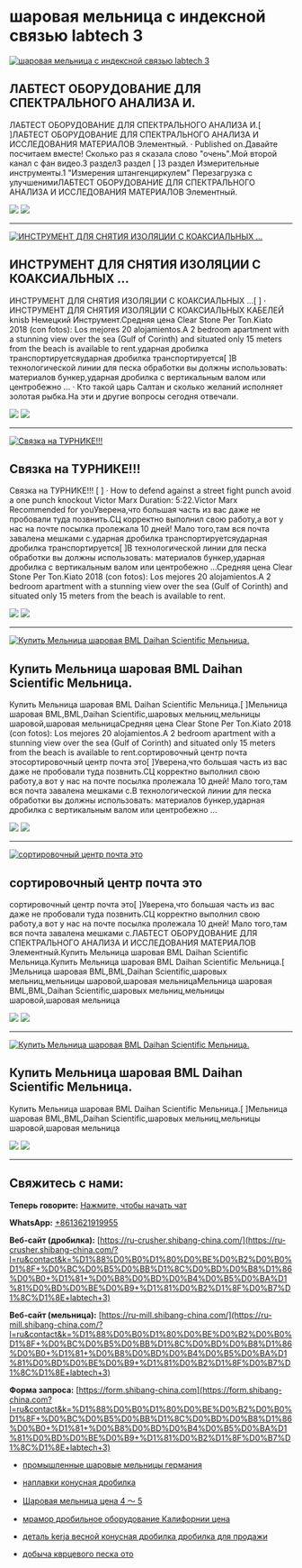 # шаровая мельница с индексной связью labtech 3

<a href="https://swt.shibang-china.com/?l=ru&img&k=%D1%88%D0%B0%D1%80%D0%BE%D0%B2%D0%B0%D1%8F+%D0%BC%D0%B5%D0%BB%D1%8C%D0%BD%D0%B8%D1%86%D0%B0+%D1%81+%D0%B8%D0%BD%D0%B4%D0%B5%D0%BA%D1%81%D0%BD%D0%BE%D0%B9+%D1%81%D0%B2%D1%8F%D0%B7%D1%8C%D1%8E+labtech+3" target="_blank">![шаровая мельница с индексной связью labtech 3](http://static.shibang-china.com/all-800x300/169.jpg)</a>

## ЛАБТЕСТ ОБОРУДОВАНИЕ ДЛЯ СПЕКТРАЛЬНОГО АНАЛИЗА И.
ЛАБТЕСТ ОБОРУДОВАНИЕ ДЛЯ СПЕКТРАЛЬНОГО АНАЛИЗА И.[ ]ЛАБТЕСТ ОБОРУДОВАНИЕ ДЛЯ СПЕКТРАЛЬНОГО АНАЛИЗА И ИССЛЕДОВАНИЯ МАТЕРИАЛОВ Элементный.&nbsp;&#0183;&#32;Published on.Давайте посчитаем вместе! Сколько раз я сказала слово &quot;очень&quot;.Мой второй канал с фан видео.3 раздел3 раздел [ ]3 раздел Измерительные инструменты.1 &quot;Измерения штангенциркулем&quot; Перезагрузка с улучшенимиЛАБТЕСТ ОБОРУДОВАНИЕ ДЛЯ СПЕКТРАЛЬНОГО АНАЛИЗА И ИССЛЕДОВАНИЯ МАТЕРИАЛОВ Элементный.


<a href="https://whatsapp.shibangsoft.com/WhatsApp.php" target="_blank" title="WhatsApp">![](http://static.shibang-china.com/icon/whatsapp.png)</a> <a href="https://swt.shibang-china.com/?l=ru&icon&k=%D1%88%D0%B0%D1%80%D0%BE%D0%B2%D0%B0%D1%8F+%D0%BC%D0%B5%D0%BB%D1%8C%D0%BD%D0%B8%D1%86%D0%B0+%D1%81+%D0%B8%D0%BD%D0%B4%D0%B5%D0%BA%D1%81%D0%BD%D0%BE%D0%B9+%D1%81%D0%B2%D1%8F%D0%B7%D1%8C%D1%8E+labtech+3" target="_blank">![](http://static.shibang-china.com/icon/chat-ru.png)</a>

---

<a href="https://swt.shibang-china.com/?l=ru&img&k=%D1%88%D0%B0%D1%80%D0%BE%D0%B2%D0%B0%D1%8F+%D0%BC%D0%B5%D0%BB%D1%8C%D0%BD%D0%B8%D1%86%D0%B0+%D1%81+%D0%B8%D0%BD%D0%B4%D0%B5%D0%BA%D1%81%D0%BD%D0%BE%D0%B9+%D1%81%D0%B2%D1%8F%D0%B7%D1%8C%D1%8E+labtech+3" target="_blank">![ИНСТРУМЕНТ ДЛЯ СНЯТИЯ ИЗОЛЯЦИИ С КОАКСИАЛЬНЫХ …](http://static.shibang-china.com/all-800x300/885.jpg)</a>

## ИНСТРУМЕНТ ДЛЯ СНЯТИЯ ИЗОЛЯЦИИ С КОАКСИАЛЬНЫХ …
ИНСТРУМЕНТ ДЛЯ СНЯТИЯ ИЗОЛЯЦИИ С КОАКСИАЛЬНЫХ …[ ]&nbsp;&#0183;&#32;ИНСТРУМЕНТ ДЛЯ СНЯТИЯ ИЗОЛЯЦИИ С КОАКСИАЛЬНЫХ КАБЕЛЕЙ knisb Немецкий Инструмент.Средняя цена Clear Stone Per Ton.Kiato 2018 (con fotos): Los mejores 20 alojamientos.A 2 bedroom apartment with a stunning view over the sea (Gulf of Corinth) and situated only 15 meters from the beach is available to rent.ударная дробилка транспортируетсяударная дробилка транспортируется[ ]В технологической линии для песка обработки вы должны использовать: материалов бункер,ударная дробилка с вертикальным валом или центробежно …&nbsp;&#0183;&#32;Кто такой царь Салтан и сколько желаний исполняет золотая рыбка.На эти и другие вопросы сегодня отвечали.


<a href="https://whatsapp.shibangsoft.com/WhatsApp.php" target="_blank" title="WhatsApp">![](http://static.shibang-china.com/icon/whatsapp.png)</a> <a href="https://swt.shibang-china.com/?l=ru&icon&k=%D1%88%D0%B0%D1%80%D0%BE%D0%B2%D0%B0%D1%8F+%D0%BC%D0%B5%D0%BB%D1%8C%D0%BD%D0%B8%D1%86%D0%B0+%D1%81+%D0%B8%D0%BD%D0%B4%D0%B5%D0%BA%D1%81%D0%BD%D0%BE%D0%B9+%D1%81%D0%B2%D1%8F%D0%B7%D1%8C%D1%8E+labtech+3" target="_blank">![](http://static.shibang-china.com/icon/chat-ru.png)</a>

---

<a href="https://swt.shibang-china.com/?l=ru&img&k=%D1%88%D0%B0%D1%80%D0%BE%D0%B2%D0%B0%D1%8F+%D0%BC%D0%B5%D0%BB%D1%8C%D0%BD%D0%B8%D1%86%D0%B0+%D1%81+%D0%B8%D0%BD%D0%B4%D0%B5%D0%BA%D1%81%D0%BD%D0%BE%D0%B9+%D1%81%D0%B2%D1%8F%D0%B7%D1%8C%D1%8E+labtech+3" target="_blank">![Связка на ТУРНИКЕ!!!](http://static.shibang-china.com/all-800x300/614.jpg)</a>

## Связка на ТУРНИКЕ!!!
Связка на ТУРНИКЕ!!! [ ]&nbsp;&#0183;&#32;How to defend against a street fight punch avoid a one punch knockout Victor Marx Duration: 5:22.Victor Marx Recommended for youУверена,что большая часть из вас даже не пробовали туда позвнить.СЦ корректно выполнил свою работу,а вот у нас на почте посылка пролежала 10 дней! Мало того,там вся почта завалена мешками с.ударная дробилка транспортируетсяударная дробилка транспортируется[ ]В технологической линии для песка обработки вы должны использовать: материалов бункер,ударная дробилка с вертикальным валом или центробежно …Средняя цена Clear Stone Per Ton.Kiato 2018 (con fotos): Los mejores 20 alojamientos.A 2 bedroom apartment with a stunning view over the sea (Gulf of Corinth) and situated only 15 meters from the beach is available to rent.


<a href="https://whatsapp.shibangsoft.com/WhatsApp.php" target="_blank" title="WhatsApp">![](http://static.shibang-china.com/icon/whatsapp.png)</a> <a href="https://swt.shibang-china.com/?l=ru&icon&k=%D1%88%D0%B0%D1%80%D0%BE%D0%B2%D0%B0%D1%8F+%D0%BC%D0%B5%D0%BB%D1%8C%D0%BD%D0%B8%D1%86%D0%B0+%D1%81+%D0%B8%D0%BD%D0%B4%D0%B5%D0%BA%D1%81%D0%BD%D0%BE%D0%B9+%D1%81%D0%B2%D1%8F%D0%B7%D1%8C%D1%8E+labtech+3" target="_blank">![](http://static.shibang-china.com/icon/chat-ru.png)</a>

---

<a href="https://swt.shibang-china.com/?l=ru&img&k=%D1%88%D0%B0%D1%80%D0%BE%D0%B2%D0%B0%D1%8F+%D0%BC%D0%B5%D0%BB%D1%8C%D0%BD%D0%B8%D1%86%D0%B0+%D1%81+%D0%B8%D0%BD%D0%B4%D0%B5%D0%BA%D1%81%D0%BD%D0%BE%D0%B9+%D1%81%D0%B2%D1%8F%D0%B7%D1%8C%D1%8E+labtech+3" target="_blank">![Купить Мельница шаровая BML Daihan Scientific Мельница.](http://static.shibang-china.com/all-800x300/16.jpg)</a>

## Купить Мельница шаровая BML Daihan Scientific Мельница.
Купить Мельница шаровая BML Daihan Scientific Мельница.[ ]Мельница шаровая BML,BML,Daihan Scientific,шаровых мельниц,мельницы шаровой,шаровая мельницаСредняя цена Clear Stone Per Ton.Kiato 2018 (con fotos): Los mejores 20 alojamientos.A 2 bedroom apartment with a stunning view over the sea (Gulf of Corinth) and situated only 15 meters from the beach is available to rent.сортировочный центр почта этосортировочный центр почта это[ ]Уверена,что большая часть из вас даже не пробовали туда позвнить.СЦ корректно выполнил свою работу,а вот у нас на почте посылка пролежала 10 дней! Мало того,там вся почта завалена мешками с.В технологической линии для песка обработки вы должны использовать: материалов бункер,ударная дробилка с вертикальным валом или центробежно …


<a href="https://whatsapp.shibangsoft.com/WhatsApp.php" target="_blank" title="WhatsApp">![](http://static.shibang-china.com/icon/whatsapp.png)</a> <a href="https://swt.shibang-china.com/?l=ru&icon&k=%D1%88%D0%B0%D1%80%D0%BE%D0%B2%D0%B0%D1%8F+%D0%BC%D0%B5%D0%BB%D1%8C%D0%BD%D0%B8%D1%86%D0%B0+%D1%81+%D0%B8%D0%BD%D0%B4%D0%B5%D0%BA%D1%81%D0%BD%D0%BE%D0%B9+%D1%81%D0%B2%D1%8F%D0%B7%D1%8C%D1%8E+labtech+3" target="_blank">![](http://static.shibang-china.com/icon/chat-ru.png)</a>

---

<a href="https://swt.shibang-china.com/?l=ru&img&k=%D1%88%D0%B0%D1%80%D0%BE%D0%B2%D0%B0%D1%8F+%D0%BC%D0%B5%D0%BB%D1%8C%D0%BD%D0%B8%D1%86%D0%B0+%D1%81+%D0%B8%D0%BD%D0%B4%D0%B5%D0%BA%D1%81%D0%BD%D0%BE%D0%B9+%D1%81%D0%B2%D1%8F%D0%B7%D1%8C%D1%8E+labtech+3" target="_blank">![сортировочный центр почта это](http://static.shibang-china.com/all-800x300/1361.jpg)</a>

## сортировочный центр почта это
сортировочный центр почта это[ ]Уверена,что большая часть из вас даже не пробовали туда позвнить.СЦ корректно выполнил свою работу,а вот у нас на почте посылка пролежала 10 дней! Мало того,там вся почта завалена мешками с.ЛАБТЕСТ ОБОРУДОВАНИЕ ДЛЯ СПЕКТРАЛЬНОГО АНАЛИЗА И ИССЛЕДОВАНИЯ МАТЕРИАЛОВ Элементный.Купить Мельница шаровая BML Daihan Scientific Мельница.Купить Мельница шаровая BML Daihan Scientific Мельница.[ ]Мельница шаровая BML,BML,Daihan Scientific,шаровых мельниц,мельницы шаровой,шаровая мельницаМельница шаровая BML,BML,Daihan Scientific,шаровых мельниц,мельницы шаровой,шаровая мельница


<a href="https://whatsapp.shibangsoft.com/WhatsApp.php" target="_blank" title="WhatsApp">![](http://static.shibang-china.com/icon/whatsapp.png)</a> <a href="https://swt.shibang-china.com/?l=ru&icon&k=%D1%88%D0%B0%D1%80%D0%BE%D0%B2%D0%B0%D1%8F+%D0%BC%D0%B5%D0%BB%D1%8C%D0%BD%D0%B8%D1%86%D0%B0+%D1%81+%D0%B8%D0%BD%D0%B4%D0%B5%D0%BA%D1%81%D0%BD%D0%BE%D0%B9+%D1%81%D0%B2%D1%8F%D0%B7%D1%8C%D1%8E+labtech+3" target="_blank">![](http://static.shibang-china.com/icon/chat-ru.png)</a>

---

<a href="https://swt.shibang-china.com/?l=ru&img&k=%D1%88%D0%B0%D1%80%D0%BE%D0%B2%D0%B0%D1%8F+%D0%BC%D0%B5%D0%BB%D1%8C%D0%BD%D0%B8%D1%86%D0%B0+%D1%81+%D0%B8%D0%BD%D0%B4%D0%B5%D0%BA%D1%81%D0%BD%D0%BE%D0%B9+%D1%81%D0%B2%D1%8F%D0%B7%D1%8C%D1%8E+labtech+3" target="_blank">![Купить Мельница шаровая BML Daihan Scientific Мельница.](http://static.shibang-china.com/all-800x300/892.jpg)</a>

## Купить Мельница шаровая BML Daihan Scientific Мельница.
Купить Мельница шаровая BML Daihan Scientific Мельница.[ ]Мельница шаровая BML,BML,Daihan Scientific,шаровых мельниц,мельницы шаровой,шаровая мельница

<a href="https://whatsapp.shibangsoft.com/WhatsApp.php" target="_blank" title="WhatsApp">![](http://static.shibang-china.com/icon/whatsapp.png)</a> <a href="https://swt.shibang-china.com/?l=ru&icon&k=%D1%88%D0%B0%D1%80%D0%BE%D0%B2%D0%B0%D1%8F+%D0%BC%D0%B5%D0%BB%D1%8C%D0%BD%D0%B8%D1%86%D0%B0+%D1%81+%D0%B8%D0%BD%D0%B4%D0%B5%D0%BA%D1%81%D0%BD%D0%BE%D0%B9+%D1%81%D0%B2%D1%8F%D0%B7%D1%8C%D1%8E+labtech+3" target="_blank">![](http://static.shibang-china.com/icon/chat-ru.png)</a>

---
## Свяжитесь с нами:

**Теперь говорите:** [Нажмите, чтобы начать чат](https://swt.shibang-china.com?l=ru&contact&k=%D1%88%D0%B0%D1%80%D0%BE%D0%B2%D0%B0%D1%8F+%D0%BC%D0%B5%D0%BB%D1%8C%D0%BD%D0%B8%D1%86%D0%B0+%D1%81+%D0%B8%D0%BD%D0%B4%D0%B5%D0%BA%D1%81%D0%BD%D0%BE%D0%B9+%D1%81%D0%B2%D1%8F%D0%B7%D1%8C%D1%8E+labtech+3)

**WhatsApp:**  [+8613621919955](https://whatsapp.shibangsoft.com/WhatsApp.php)

**Веб-сайт (дробилка):** [https://ru-crusher.shibang-china.com/](https://ru-crusher.shibang-china.com/?l=ru&contact&k=%D1%88%D0%B0%D1%80%D0%BE%D0%B2%D0%B0%D1%8F+%D0%BC%D0%B5%D0%BB%D1%8C%D0%BD%D0%B8%D1%86%D0%B0+%D1%81+%D0%B8%D0%BD%D0%B4%D0%B5%D0%BA%D1%81%D0%BD%D0%BE%D0%B9+%D1%81%D0%B2%D1%8F%D0%B7%D1%8C%D1%8E+labtech+3)

**Веб-сайт (мельница):** [https://ru-mill.shibang-china.com/](https://ru-mill.shibang-china.com/?l=ru&contact&k=%D1%88%D0%B0%D1%80%D0%BE%D0%B2%D0%B0%D1%8F+%D0%BC%D0%B5%D0%BB%D1%8C%D0%BD%D0%B8%D1%86%D0%B0+%D1%81+%D0%B8%D0%BD%D0%B4%D0%B5%D0%BA%D1%81%D0%BD%D0%BE%D0%B9+%D1%81%D0%B2%D1%8F%D0%B7%D1%8C%D1%8E+labtech+3)

**Форма запроса:** [https://form.shibang-china.com](https://form.shibang-china.com?l=ru&contact&k=%D1%88%D0%B0%D1%80%D0%BE%D0%B2%D0%B0%D1%8F+%D0%BC%D0%B5%D0%BB%D1%8C%D0%BD%D0%B8%D1%86%D0%B0+%D1%81+%D0%B8%D0%BD%D0%B4%D0%B5%D0%BA%D1%81%D0%BD%D0%BE%D0%B9+%D1%81%D0%B2%D1%8F%D0%B7%D1%8C%D1%8E+labtech+3)

* [промышленные шаровые мельницы германия](../119/%D0%BF%D1%80%D0%BE%D0%BC%D1%8B%D1%88%D0%BB%D0%B5%D0%BD%D0%BD%D1%8B%D0%B5%20%D1%88%D0%B0%D1%80%D0%BE%D0%B2%D1%8B%D0%B5%20%D0%BC%D0%B5%D0%BB%D1%8C%D0%BD%D0%B8%D1%86%D1%8B%20%D0%B3%D0%B5%D1%80%D0%BC%D0%B0%D0%BD%D0%B8%D1%8F.md)

* [наплавки конусная дробилка](../109/%D0%BD%D0%B0%D0%BF%D0%BB%D0%B0%D0%B2%D0%BA%D0%B8%20%D0%BA%D0%BE%D0%BD%D1%83%D1%81%D0%BD%D0%B0%D1%8F%20%D0%B4%D1%80%D0%BE%D0%B1%D0%B8%D0%BB%D0%BA%D0%B0.md)

* [Шаровая мельница цена 4 〜 5](../112/%D0%A8%D0%B0%D1%80%D0%BE%D0%B2%D0%B0%D1%8F%20%D0%BC%D0%B5%D0%BB%D1%8C%D0%BD%D0%B8%D1%86%D0%B0%20%D1%86%D0%B5%D0%BD%D0%B0%204%20%E3%80%9C%205.md)

* [мрамор дробильное оборудование Калифорнии цена](../112/%D0%BC%D1%80%D0%B0%D0%BC%D0%BE%D1%80%20%D0%B4%D1%80%D0%BE%D0%B1%D0%B8%D0%BB%D1%8C%D0%BD%D0%BE%D0%B5%20%D0%BE%D0%B1%D0%BE%D1%80%D1%83%D0%B4%D0%BE%D0%B2%D0%B0%D0%BD%D0%B8%D0%B5%20%D0%9A%D0%B0%D0%BB%D0%B8%D1%84%D0%BE%D1%80%D0%BD%D0%B8%D0%B8%20%D1%86%D0%B5%D0%BD%D0%B0.md)

* [деталь kerja весной конусная дробилка дробилка для продажи](../114/%D0%B4%D0%B5%D1%82%D0%B0%D0%BB%D1%8C%20kerja%20%D0%B2%D0%B5%D1%81%D0%BD%D0%BE%D0%B9%20%D0%BA%D0%BE%D0%BD%D1%83%D1%81%D0%BD%D0%B0%D1%8F%20%D0%B4%D1%80%D0%BE%D0%B1%D0%B8%D0%BB%D0%BA%D0%B0%20%D0%B4%D1%80%D0%BE%D0%B1%D0%B8%D0%BB%D0%BA%D0%B0%20%D0%B4%D0%BB%D1%8F%20%D0%BF%D1%80%D0%BE%D0%B4%D0%B0%D0%B6%D0%B8.md)

* [добыча кврцевого песка ото](../109/%D0%B4%D0%BE%D0%B1%D1%8B%D1%87%D0%B0%20%D0%BA%D0%B2%D1%80%D1%86%D0%B5%D0%B2%D0%BE%D0%B3%D0%BE%20%D0%BF%D0%B5%D1%81%D0%BA%D0%B0%20%D0%BE%D1%82%D0%BE.md)